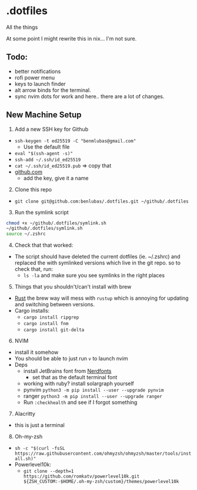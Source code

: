 # .dotfiles

All the things

At some point I might rewrite this in nix... I'm not sure.

## Todo: 
- better notifications
- rofi power menu
- keys to launch finder 
- alt arrow binds for the terminal.
- sync nvim dots for work and here.. there are a lot of changes.

## New Machine Setup 
1. Add a new SSH key for Github 
  - `ssh-keygen -t ed25519 -C "benmlubas@gmail.com"`
    - Use the default file
  - `eval "$(ssh-agent -s)"` 
  - `ssh-add ~/.ssh/id_ed25519`
  - `cat ~/.ssh/id_ed25519.pub` => copy that
  - [github.com](https://www.github.com/settings/keys)
    - add the key, give it a name

2. Clone this repo
  - `git clone git@github.com:benlubas/.dotfiles.git ~/github/.dotfiles`

3. Run the symlink script
```bash 
chmod +x ~/github/.dotfiles/symlink.sh
~/github/.dotfiles/symlink.sh
source ~/.zshrc
```

4. Check that that worked: 
  - The script should have deleted the current dotfiles (ie. ~/.zshrc) and 
  replaced the with symlinked versions which live in the git repo. so to check that, run:
    - `ls -la` and make sure you see symlinks in the right places

5. Things that you shouldn't/can't install with brew
  - [Rust](https://rust-land.com/install) the brew way will mess with `rustup` which is 
  annoying for updating and switching between versions.
  - Cargo installs:
    - `cargo install ripgrep`
    - `cargo install fnm`
    - `cargo install git-delta`

6. NVIM
  - install it somehow
  - You should be able to just run `v` to launch nvim
  - Deps
    - install JetBrains font from [Nerdfonts](https://www.nerdfonts.com/font-downloads)
      - set that as the default terminal font
    - working with ruby? install solargraph yourself
    - pynvim `python3 -m pip install --user --upgrade pynvim`
    - ranger `python3 -m pip install --user --upgrade ranger`
    - Run `:checkhealth` and see if I forgot something

7. Alacritty
  - this is just a terminal

8. Oh-my-zsh
  - `sh -c "$(curl -fsSL https://raw.githubusercontent.com/ohmyzsh/ohmyzsh/master/tools/install.sh)"`
  - Powerlevel10k: 
    - `git clone --depth=1 https://github.com/romkatv/powerlevel10k.git ${ZSH_CUSTOM:-$HOME/.oh-my-zsh/custom}/themes/powerlevel10k`

